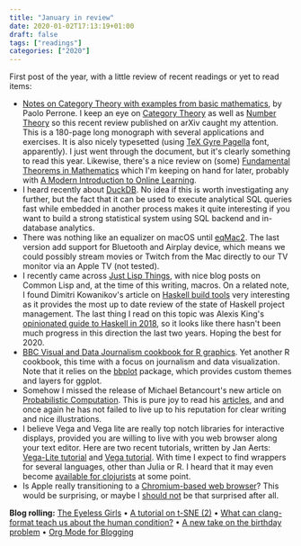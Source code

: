 ```yaml
---
title: "January in review"
date: 2020-01-02T17:13:19+01:00
draft: false
tags: ["readings"]
categories: ["2020"]
---
```


First post of the year, with a little review of recent readings or yet to read items:

- [Notes on Category Theory with examples from basic mathematics](https://arxiv.org/abs/1912.10642), by Paolo Perrone. I keep an eye on [Category Theory](/post/category-theory/) as well as [Number Theory](https://arxiv.org/abs/math/0010143) so this recent review published on arXiv caught my attention. This is a 180-page long monograph with several applications and exercises. It is also nicely typesetted (using [TeX Gyre Pagella](https://tug.org/FontCatalogue/texgyrepagella/) font, apparently). I just went through the document, but it's clearly something to read this year. Likewise, there's a nice review on (some) [Fundamental Theorems in Mathematics](https://arxiv.org/abs/1807.08416) which I'm keeping on hand for later, probably with [A Modern Introduction to Online Learning](https://arxiv.org/abs/1912.13213).
- I heard recently about [DuckDB](https://www.duckdb.org). No idea if this is worth investigating any further, but the fact that it can be used to execute analytical SQL queries fast while embedded in another process makes it quite interesting if you want to build a strong statistical system using SQL backend and in-database analytics.
- There was nothing like an equalizer on macOS until [eqMac2](https://bitgapp.com/eqmac/). The last version add support for Bluetooth and Airplay device, which means we could possibly stream movies or Twitch from the Mac directly to our TV monitor via an Apple TV (not tested).
- I recently came across [Just Lisp Things](https://tailrecursion.com/jlt/), with nice blog posts on Common Lisp and, at the time of this writing, macros. On a related note, I found Dimitri Kowanikov's article on [Haskell build tools](https://kowainik.github.io/posts/2018-06-21-haskell-build-tools.html) very interesting as it provides the most up to date review of the state of Haskell project management. The last thing I read on this topic was Alexis King's [opinionated guide to Haskell in 2018](https://lexi-lambda.github.io/blog/2018/02/10/an-opinionated-guide-to-haskell-in-2018/), so it looks like there hasn't been much progress in this direction the last two years. Hoping the best for 2020.
- [BBC Visual and Data Journalism cookbook for R graphics](https://bbc.github.io/rcookbook/). Yet another R cookbook, this time with a focus on journalism and data visualization. Note that it relies on the [bbplot](https://github.com/bbc/bbplot) package, which provides custom themes and layers for ggplot.
- Somehow I missed the release of Michael Betancourt's new article on [Probabilistic Computation](https://betanalpha.github.io/assets/case_studies/probabilistic_computation.html). This is pure joy to read his [articles](https://betanalpha.github.io/writing/), and and once again he has not failed to live up to his reputation for clear writing and nice illustrations.
- I believe Vega and Vega lite are really top notch libraries for interactive displays, provided you are willing to live with you web browser along your text editor. Here are two recent tutorials, written by Jan Aerts: [Vega-Lite tutorial](http://vda-lab.github.io/2019/12/vegalite) and [Vega tutorial](http://vda-lab.github.io/2019/12/vega). With time I expect to find wrappers for several languages, other than Julia or R. I heard that it may even become [available for clojurists](http://metasoarous.com/blog/oz-clojurists-together) at some point.
- Is Apple really transitioning to a [Chromium-based web browser](https://chromeunboxed.com/apple-safari-google-chrome-chromium-browser-open-source/)? This would be surprising, or maybe I [should not](https://mjtsai.com/blog/2019/12/26/apple-news-no-longer-supports-rss/) be that surprised after all.

**Blog rolling:** [The Eyeless Girls](https://kottke.org/19/12/the-eyeless-girls) • [A tutorial on t-SNE (2)](http://blog.thegrandlocus.com/2019/12/a-tutorial-on-t-sne-2) • [What can clang-format teach us about the human condition?](https://nibblestew.blogspot.com/2019/12/what-can-clang-format-teach-us-about.html) • [A new take on the birthday problem](https://www.johndcook.com/blog/2019/12/28/expected-number-of-hash-values) • [Org Mode for Blogging](https://stuartsierra.com/2019/12/29/org-mode-for-blogging)